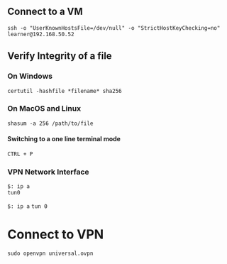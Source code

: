 ## Connect to a VM

`ssh -o "UserKnownHostsFile=/dev/null" -o "StrictHostKeyChecking=no" learner@192.168.50.52`

## Verify Integrity of a file

### On Windows

`certutil -hashfile *filename* sha256`

### On MacOS and Linux

`shasum -a 256 /path/to/file`

#### Switching to a one line terminal mode

`CTRL + P`

### VPN Network Interface

```shell
$: ip a
tun0
```
`$: ip a`
`tun 0`

# Connect to VPN

```shell
sudo openvpn universal.ovpn
```
